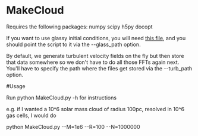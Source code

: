 # MakeCloud

Requires the following packages:
numpy
scipy
h5py
docopt

If you want to use glassy initial conditions, you will need <a href=https://data.obs.carnegiescience.edu/starforge/glass_orig.npy>this file</a>, and you should point the script to it via the --glass_path option.

By default, we generate turbulent velocity fields on the fly but then store that data somewhere so we don't have to do all those FFTs again next. You'll have to specify the path where the files get stored via the --turb_path option.

#Usage

Run python MakeCloud.py -h for instructions

e.g. if I wanted a 10^6 solar mass cloud of radius 100pc, resolved in 10^6 gas cells, I would do

python MakeCloud.py --M=1e6 --R=100 --N=1000000
